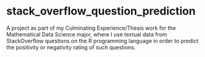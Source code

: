 # stack_overflow_question_prediction
A project as part of my Culminating Experience/Thesis work for the Mathematical Data Science major, where I use textual data from StackOverflow questions on the R programming language in order to predict the positivity or negativity rating of such questions.
